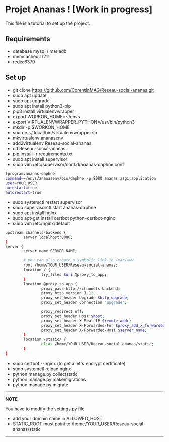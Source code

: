 # Projet Ananas ! [Work in progress]

This file is a tutorial to set up the project.

## Requirements

* database mysql / mariadb
* memcached:11211
* redis:6379

## Set up

* git clone https://github.com/CorentinMAG/Reseau-social-ananas.git
* sudo apt update
* sudo apt upgrade
* sudo apt install python3-pip
* pip3 install virtualenvwrapper
* export WORKON_HOME=~/envs
* export VIRTUALENVWRAPPER_PYTHON=/usr/bin/python3
* mkdir -p $WORKON_HOME
* source ~/.local/bin/virtualenvwrapper.sh
* mkvirtualenv ananasenv
* add2virtualenv Reseau-social-ananas
* cd Reseau-social-ananas
* pip install -r requirements.txt
* sudo apt install supervisor
* sudo vim /etc/supervisor/conf.d/ananas-daphne.conf

```bash
[program:ananas-daphne]
command=~/envs/ananasenv/bin/daphne -p 8080 ananas.asgi:application
user=YOUR_USER
autostart=true
autorestart=true
```
* sudo systemctl restart supervisor
* sudo supervisorctl start ananas-daphne
* sudo apt install nginx
* sudo apt-get install certbot python-certbot-nginx
* sudo vim /etc/nginx/default

```bash
upstream channels-backend {
        server localhost:8080;
}
server {
        server_name SERVER_NAME;

        # you can also create a symbolic link in /var/www
        root /home/YOUR_USER/Reseau-social-ananas; 
        location / {
                try_files $uri @proxy_to_app;
        }
        location @proxy_to_app {
                proxy_pass http://channels-backend;
                proxy_http_version 1.1;
                proxy_set_header Upgrade $http_upgrade;
                proxy_set_header Connection "upgrade";

                proxy_redirect off;
                proxy_set_header Host $host;
                proxy_set_header X-Real-IP $remote_addr;
                proxy_set_header X-Forwarded-For $proxy_add_x_forwarded_for;
                proxy_set_header X-Forwarded-Host $server_name;
        }
        location /static/ {
                alias /home/YOUR_USER/Reseau-social-ananas/static;
        }
}
```
* sudo certbot --nginx (to get a let's encrypt certificate)
* sudo systemctl reload nginx
* python manage.py collectstatic
* python manage.py makemigrations
* python manage.py migrate

---
**NOTE**

You have to modify the settings.py file  
* add your domain name in ALLOWED_HOST
* STATIC_ROOT must point to /home/YOUR_USER/Reseau-social-ananas/static
---